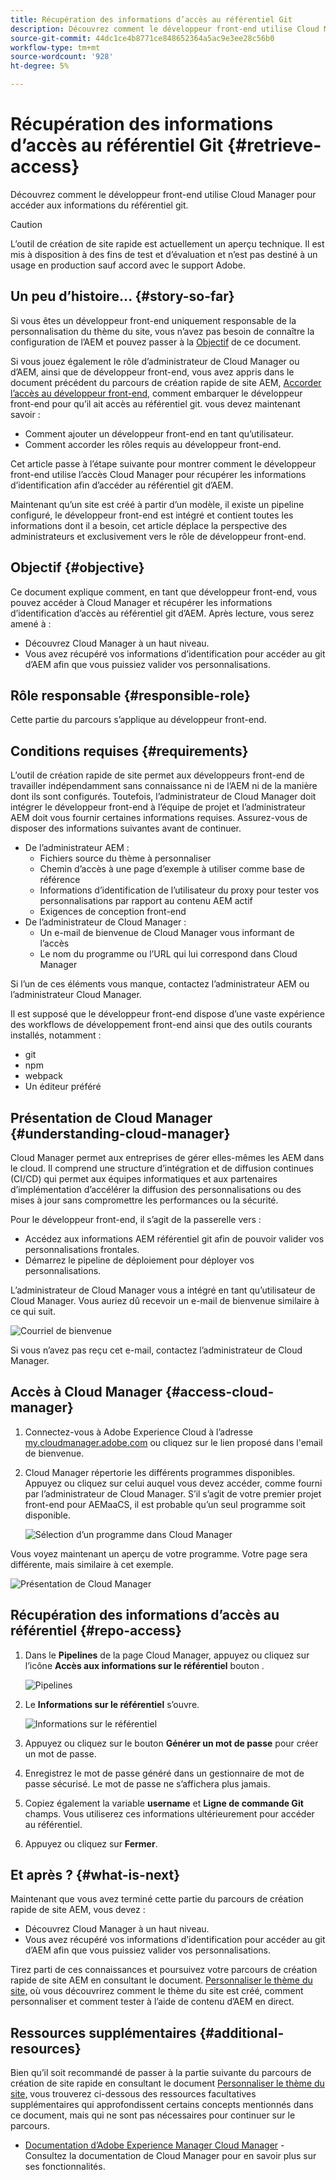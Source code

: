 ```yaml
---
title: Récupération des informations d’accès au référentiel Git
description: Découvrez comment le développeur front-end utilise Cloud Manager pour accéder aux informations du référentiel git.
source-git-commit: 44dc1ce4b8771ce848652364a5ac9e3ee28c56b0
workflow-type: tm+mt
source-wordcount: '928'
ht-degree: 5%

---
```



# Récupération des informations d’accès au référentiel Git {#retrieve-access}

Découvrez comment le développeur front-end utilise Cloud Manager pour accéder aux informations du référentiel git.

>[!CAUTION]
>
>L’outil de création de site rapide est actuellement un aperçu technique. Il est mis à disposition à des fins de test et d’évaluation et n’est pas destiné à un usage en production sauf accord avec le support Adobe.

## Un peu d’histoire...  {#story-so-far}

Si vous êtes un développeur front-end uniquement responsable de la personnalisation du thème du site, vous n’avez pas besoin de connaître la configuration de l’AEM et pouvez passer à la [Objectif](#objective) de ce document.

Si vous jouez également le rôle d’administrateur de Cloud Manager ou d’AEM, ainsi que de développeur front-end, vous avez appris dans le document précédent du parcours de création rapide de site AEM, [Accorder l’accès au développeur front-end,](grant-access.md) comment embarquer le développeur front-end pour qu’il ait accès au référentiel git. vous devez maintenant savoir :

* Comment ajouter un développeur front-end en tant qu’utilisateur.
* Comment accorder les rôles requis au développeur front-end.

Cet article passe à l’étape suivante pour montrer comment le développeur front-end utilise l’accès Cloud Manager pour récupérer les informations d’identification afin d’accéder au référentiel git d’AEM.

Maintenant qu’un site est créé à partir d’un modèle, il existe un pipeline configuré, le développeur front-end est intégré et contient toutes les informations dont il a besoin, cet article déplace la perspective des administrateurs et exclusivement vers le rôle de développeur front-end.

## Objectif {#objective}

Ce document explique comment, en tant que développeur front-end, vous pouvez accéder à Cloud Manager et récupérer les informations d’identification d’accès au référentiel git d’AEM. Après lecture, vous serez amené à :

* Découvrez Cloud Manager à un haut niveau.
* Vous avez récupéré vos informations d’identification pour accéder au git d’AEM afin que vous puissiez valider vos personnalisations.

## Rôle responsable {#responsible-role}

Cette partie du parcours s’applique au développeur front-end.

## Conditions requises {#requirements}

L’outil de création rapide de site permet aux développeurs front-end de travailler indépendamment sans connaissance ni de l’AEM ni de la manière dont ils sont configurés. Toutefois, l’administrateur de Cloud Manager doit intégrer le développeur front-end à l’équipe de projet et l’administrateur AEM doit vous fournir certaines informations requises. Assurez-vous de disposer des informations suivantes avant de continuer.

* De l’administrateur AEM :
   * Fichiers source du thème à personnaliser
   * Chemin d’accès à une page d’exemple à utiliser comme base de référence
   * Informations d’identification de l’utilisateur du proxy pour tester vos personnalisations par rapport au contenu AEM actif
   * Exigences de conception front-end
* De l’administrateur de Cloud Manager :
   * Un e-mail de bienvenue de Cloud Manager vous informant de l’accès
   * Le nom du programme ou l’URL qui lui correspond dans Cloud Manager

Si l’un de ces éléments vous manque, contactez l’administrateur AEM ou l’administrateur Cloud Manager.

Il est supposé que le développeur front-end dispose d’une vaste expérience des workflows de développement front-end ainsi que des outils courants installés, notamment :

* git
* npm
* webpack
* Un éditeur préféré

## Présentation de Cloud Manager {#understanding-cloud-manager}

Cloud Manager permet aux entreprises de gérer elles-mêmes les AEM dans le cloud. Il comprend une structure d’intégration et de diffusion continues (CI/CD) qui permet aux équipes informatiques et aux partenaires d’implémentation d’accélérer la diffusion des personnalisations ou des mises à jour sans compromettre les performances ou la sécurité.

Pour le développeur front-end, il s’agit de la passerelle vers :

* Accédez aux informations AEM référentiel git afin de pouvoir valider vos personnalisations frontales.
* Démarrez le pipeline de déploiement pour déployer vos personnalisations.

L’administrateur de Cloud Manager vous a intégré en tant qu’utilisateur de Cloud Manager. Vous auriez dû recevoir un e-mail de bienvenue similaire à ce qui suit.

![Courriel de bienvenue](assets/welcome-email.png)

Si vous n’avez pas reçu cet e-mail, contactez l’administrateur de Cloud Manager.

## Accès à Cloud Manager {#access-cloud-manager}

1. Connectez-vous à Adobe Experience Cloud à l’adresse [my.cloudmanager.adobe.com](https://my.cloudmanager.adobe.com/) ou cliquez sur le lien proposé dans l&#39;email de bienvenue.

1. Cloud Manager répertorie les différents programmes disponibles. Appuyez ou cliquez sur celui auquel vous devez accéder, comme fourni par l’administrateur de Cloud Manager. S’il s’agit de votre premier projet front-end pour AEMaaCS, il est probable qu’un seul programme soit disponible.

   ![Sélection d’un programme dans Cloud Manager](assets/cloud-manager-select-program.png)

Vous voyez maintenant un aperçu de votre programme. Votre page sera différente, mais similaire à cet exemple.

![Présentation de Cloud Manager](assets/cloud-manager-overview.png)

## Récupération des informations d’accès au référentiel {#repo-access}

1. Dans le **Pipelines** de la page Cloud Manager, appuyez ou cliquez sur l’icône **Accès aux informations sur le référentiel** bouton .

   ![Pipelines](assets/pipelines-repo-info.png)

1. Le **Informations sur le référentiel** s’ouvre.

   ![Informations sur le référentiel](assets/repo-info.png)

1. Appuyez ou cliquez sur le bouton **Générer un mot de passe** pour créer un mot de passe.

1. Enregistrez le mot de passe généré dans un gestionnaire de mot de passe sécurisé. Le mot de passe ne s’affichera plus jamais.

1. Copiez également la variable **username** et **Ligne de commande Git** champs. Vous utiliserez ces informations ultérieurement pour accéder au référentiel.

1. Appuyez ou cliquez sur **Fermer**.

## Et après ? {#what-is-next}

Maintenant que vous avez terminé cette partie du parcours de création rapide de site AEM, vous devez :

* Découvrez Cloud Manager à un haut niveau.
* Vous avez récupéré vos informations d’identification pour accéder au git d’AEM afin que vous puissiez valider vos personnalisations.

Tirez parti de ces connaissances et poursuivez votre parcours de création rapide de site AEM en consultant le document. [Personnaliser le thème du site,](customize-theme.md) où vous découvrirez comment le thème du site est créé, comment personnaliser et comment tester à l’aide de contenu d’AEM en direct.

## Ressources supplémentaires {#additional-resources}

Bien qu’il soit recommandé de passer à la partie suivante du parcours de création de site rapide en consultant le document [Personnaliser le thème du site,](customize-theme.md) vous trouverez ci-dessous des ressources facultatives supplémentaires qui approfondissent certains concepts mentionnés dans ce document, mais qui ne sont pas nécessaires pour continuer sur le parcours.

* [Documentation d’Adobe Experience Manager Cloud Manager](https://experienceleague.adobe.com/docs/experience-manager-cloud-manager/using/introduction-to-cloud-manager.html?lang=fr) - Consultez la documentation de Cloud Manager pour en savoir plus sur ses fonctionnalités.
